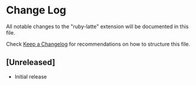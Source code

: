 # Change Log

All notable changes to the "ruby-latte" extension will be documented in this file.

Check [Keep a Changelog](http://keepachangelog.com/) for recommendations on how to structure this file.

## [Unreleased]

- Initial release
